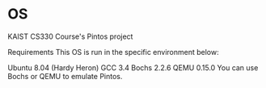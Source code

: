 # OS
KAIST CS330 Course's Pintos project

Requirements
This OS is run in the specific environment below:

Ubuntu 8.04 (Hardy Heron)
GCC 3.4
Bochs 2.2.6
QEMU 0.15.0
You can use Bochs or QEMU to emulate Pintos.
